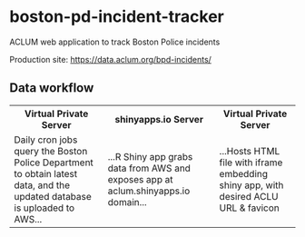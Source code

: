 # boston-pd-incident-tracker
ACLUM web application to track Boston Police incidents

Production site: https://data.aclum.org/bpd-incidents/

## Data workflow
<table width="300">
  <tr>
    <th> Virtual Private Server </th>
    <th> shinyapps.io Server </th>
    <th> Virtual Private Server </th>
  </tr>
  <tr>
    <td> Daily cron jobs query the Boston Police Department to obtain latest data, and the updated database is uploaded to AWS... </td>
    <td> ...R Shiny app grabs data from AWS and exposes app at aclum.shinyapps.io domain...</td>
    <td> ...Hosts HTML file with iframe embedding shiny app, with desired ACLU URL & favicon </td>
  </tr>
</table>
